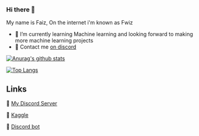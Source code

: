 ### Hi there 👋

<!--
**fwizzz/fwizzz** is a ✨ _special_ ✨ repository because its `README.md` (this file) appears on your GitHub profile.

Here are some ideas to get you started:

- 🔭 I’m currently working on ...
- 🌱 I’m currently learning ...
- 👯 I’m looking to collaborate on ...
- 🤔 I’m looking for help with ...
- 💬 Ask me about ...
- 📫 How to reach me: ...
- 😄 Pronouns: ...
- ⚡ Fun fact: ...
-->

My name is Faiz, On the internet i'm known as Fwiz

- 🌱 I’m currently learning Machine learning and looking forward to making more machine learning projects
- 💬 Contact me [on discord](https://discord.gg/vfvyjDA)

[![Anurag's github stats](https://github-readme-stats.vercel.app/api?username=fwizzz)](https://github.com/anuraghazra/github-readme-stats)

[![Top Langs](https://github-readme-stats.vercel.app/api/top-langs/?username=fwizzz)](https://github.com/anuraghazra/github-readme-stats)


## Links

🔗 [My Discord Server](https://discord.gg/vfvyjDA)

🔗 [Kaggle](https://www.kaggle.com/faizrahim/)

🔗 [Discord bot](https://top.gg/bot/717062311755513976)


